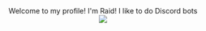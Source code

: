 

<div align="center">
  Welcome to my profile! I'm Raid! 
     I like to do Discord bots
    </div>
    <div align="center">
        <img src="https://lanyard.cnrad.dev/api/921469880782442558?idleMessage=Making%20a%20new%20bot">
       </div>
